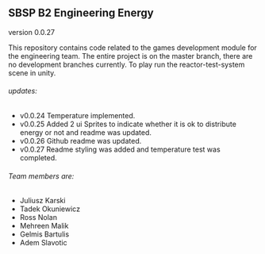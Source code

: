 ## SBSP B2 Engineering Energy

version 0.0.27

This repository contains code related to the games development module for the engineering team. 
The entire project is on the master branch, there are no development branches currently. 
To play run the reactor-test-system scene in unity.

###### updates:
- v0.0.24 Temperature implemented.
- v0.0.25 Added 2 ui Sprites to indicate whether it is ok to distribute energy or not and readme was updated. 
- v0.0.26 Github readme was updated.
- v0.0.27 Readme styling was added and temperature test was completed.

###### Team members are: 
- Juliusz Karski
- Tadek Okuniewicz
- Ross Nolan
- Mehreen Malik
- Gelmis Bartulis
- Adem Slavotic
